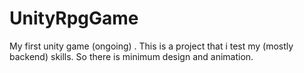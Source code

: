 # UnityRpgGame
My first unity game (ongoing)
.
This is a project that i test my (mostly backend) skills. So there is minimum design and animation.

